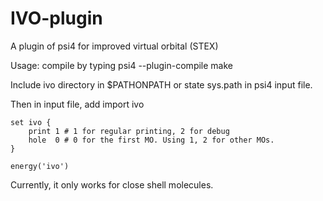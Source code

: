# IVO-plugin
A plugin of psi4 for improved virtual orbital (STEX)

Usage: compile by typing
    psi4 --plugin-compile
    make
    
Include ivo directory in $PATHONPATH or state sys.path in psi4 input file.

Then in input file, add
    import ivo
    
    set ivo {
        print 1 # 1 for regular printing, 2 for debug
        hole  0 # 0 for the first MO. Using 1, 2 for other MOs.
    }
    
    energy('ivo')
    
Currently, it only works for close shell molecules.
